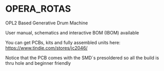 # OPERA_ROTAS
OPL2 Based Generative Drum Machine

User manual, schematics and interactive BOM (IBOM) available

You can get PCBs, kits and fully assembled units here:
https://www.tindie.com/stores/jc2046/

Notice that the PCB comes with the SMD´s presoldered so all the build is thru hole and beginner friendly
